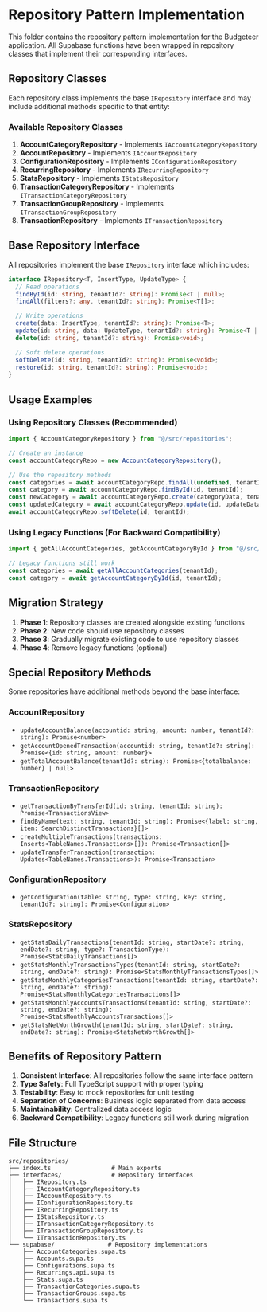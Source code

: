 # Repository Pattern Implementation

This folder contains the repository pattern implementation for the Budgeteer application. All Supabase functions have been wrapped in repository classes that implement their corresponding interfaces.

## Repository Classes

Each repository class implements the base `IRepository` interface and may include additional methods specific to that entity:

### Available Repository Classes

1. **AccountCategoryRepository** - Implements `IAccountCategoryRepository`
2. **AccountRepository** - Implements `IAccountRepository`
3. **ConfigurationRepository** - Implements `IConfigurationRepository`
4. **RecurringRepository** - Implements `IRecurringRepository`
5. **StatsRepository** - Implements `IStatsRepository`
6. **TransactionCategoryRepository** - Implements `ITransactionCategoryRepository`
7. **TransactionGroupRepository** - Implements `ITransactionGroupRepository`
8. **TransactionRepository** - Implements `ITransactionRepository`

## Base Repository Interface

All repositories implement the base `IRepository` interface which includes:

```typescript
interface IRepository<T, InsertType, UpdateType> {
  // Read operations
  findById(id: string, tenantId?: string): Promise<T | null>;
  findAll(filters?: any, tenantId?: string): Promise<T[]>;

  // Write operations
  create(data: InsertType, tenantId?: string): Promise<T>;
  update(id: string, data: UpdateType, tenantId?: string): Promise<T | null>;
  delete(id: string, tenantId?: string): Promise<void>;

  // Soft delete operations
  softDelete(id: string, tenantId?: string): Promise<void>;
  restore(id: string, tenantId?: string): Promise<void>;
}
```

## Usage Examples

### Using Repository Classes (Recommended)

```typescript
import { AccountCategoryRepository } from "@/src/repositories";

// Create an instance
const accountCategoryRepo = new AccountCategoryRepository();

// Use the repository methods
const categories = await accountCategoryRepo.findAll(undefined, tenantId);
const category = await accountCategoryRepo.findById(id, tenantId);
const newCategory = await accountCategoryRepo.create(categoryData, tenantId);
const updatedCategory = await accountCategoryRepo.update(id, updateData, tenantId);
await accountCategoryRepo.softDelete(id, tenantId);
```

### Using Legacy Functions (For Backward Compatibility)

```typescript
import { getAllAccountCategories, getAccountCategoryById } from "@/src/repositories";

// Legacy functions still work
const categories = await getAllAccountCategories(tenantId);
const category = await getAccountCategoryById(id, tenantId);
```

## Migration Strategy

1. **Phase 1**: Repository classes are created alongside existing functions
2. **Phase 2**: New code should use repository classes
3. **Phase 3**: Gradually migrate existing code to use repository classes
4. **Phase 4**: Remove legacy functions (optional)

## Special Repository Methods

Some repositories have additional methods beyond the base interface:

### AccountRepository

- `updateAccountBalance(accountid: string, amount: number, tenantId?: string): Promise<number>`
- `getAccountOpenedTransaction(accountid: string, tenantId?: string): Promise<{id: string, amount: number}>`
- `getTotalAccountBalance(tenantId?: string): Promise<{totalbalance: number} | null>`

### TransactionRepository

- `getTransactionByTransferId(id: string, tenantId: string): Promise<TransactionsView>`
- `findByName(text: string, tenantId: string): Promise<{label: string, item: SearchDistinctTransactions}[]>`
- `createMultipleTransactions(transactions: Inserts<TableNames.Transactions>[]): Promise<Transaction[]>`
- `updateTransferTransaction(transaction: Updates<TableNames.Transactions>): Promise<Transaction>`

### ConfigurationRepository

- `getConfiguration(table: string, type: string, key: string, tenantId?: string): Promise<Configuration>`

### StatsRepository

- `getStatsDailyTransactions(tenantId: string, startDate?: string, endDate?: string, type?: TransactionType): Promise<StatsDailyTransactions[]>`
- `getStatsMonthlyTransactionsTypes(tenantId: string, startDate?: string, endDate?: string): Promise<StatsMonthlyTransactionsTypes[]>`
- `getStatsMonthlyCategoriesTransactions(tenantId: string, startDate?: string, endDate?: string): Promise<StatsMonthlyCategoriesTransactions[]>`
- `getStatsMonthlyAccountsTransactions(tenantId: string, startDate?: string, endDate?: string): Promise<StatsMonthlyAccountsTransactions[]>`
- `getStatsNetWorthGrowth(tenantId: string, startDate?: string, endDate?: string): Promise<StatsNetWorthGrowth[]>`

## Benefits of Repository Pattern

1. **Consistent Interface**: All repositories follow the same interface pattern
2. **Type Safety**: Full TypeScript support with proper typing
3. **Testability**: Easy to mock repositories for unit testing
4. **Separation of Concerns**: Business logic separated from data access
5. **Maintainability**: Centralized data access logic
6. **Backward Compatibility**: Legacy functions still work during migration

## File Structure

```
src/repositories/
├── index.ts                 # Main exports
├── interfaces/              # Repository interfaces
│   ├── IRepository.ts
│   ├── IAccountCategoryRepository.ts
│   ├── IAccountRepository.ts
│   ├── IConfigurationRepository.ts
│   ├── IRecurringRepository.ts
│   ├── IStatsRepository.ts
│   ├── ITransactionCategoryRepository.ts
│   ├── ITransactionGroupRepository.ts
│   └── ITransactionRepository.ts
└── supabase/               # Repository implementations
    ├── AccountCategories.supa.ts
    ├── Accounts.supa.ts
    ├── Configurations.supa.ts
    ├── Recurrings.api.supa.ts
    ├── Stats.supa.ts
    ├── TransactionCategories.supa.ts
    ├── TransactionGroups.supa.ts
    └── Transactions.supa.ts
```
